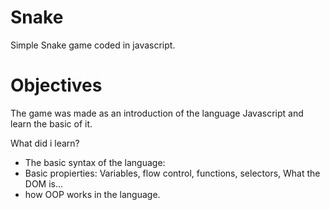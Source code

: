 # Snake
Simple Snake game coded in javascript.

# Objectives
The game was made as an introduction of the language Javascript and learn the basic of it.

What did i learn?
 * The basic syntax of the language:
 * Basic propierties: Variables, flow control, functions, selectors, What the DOM is...
 * how OOP works in the language.
  
 

 
